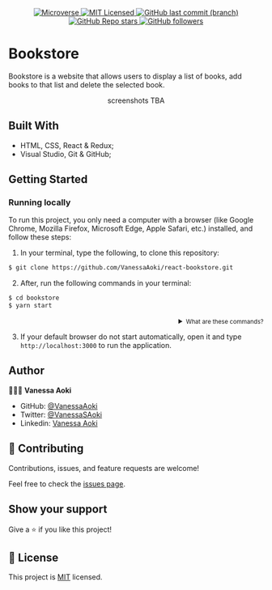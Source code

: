 <p align="center">
  <a href="https://www.microverse.org/">
    <img alt="Microverse" src="https://img.shields.io/badge/-Microverse-blueviolet?style=flat-square">
  </a>
  <a href="https://github.com/VanessaAoki/react-bookstore/blob/main/LICENSE">
    <img alt="MIT Licensed" src="https://img.shields.io/github/license/VanessaAoki/react-bookstore?style=flat-square">
  </a>
  <a href="https://github.com/VanessaAoki/react-bookstore">
    <img alt="GitHub last commit (branch)" src="https://img.shields.io/github/last-commit/VanessaAoki/react-bookstore/main?color=blue&style=flat-square">
  </a>
  <a href="https://github.com/VanessaAoki/react-bookstore">
    <img alt="GitHub Repo stars" src="https://img.shields.io/github/stars/VanessaAoki/react-bookstore?color=pink&label=%E2%98%85%20stars%20&style=flat-square">
  </a>
  <a href="https://github.com/VanessaAoki">
    <img alt="GitHub followers" src="https://img.shields.io/github/followers/VanessaAoki?color=yellow&logo=github&style=flat-square">
  </a>
</p>

# Bookstore
Bookstore is a website that allows users to display a list of books, add books to that list and delete the selected book.

<p align="center">
  <!-- <img src="./docs/screenshot.png" alt="screenshot" width="800"> -->
  screenshots TBA
</p>

## Built With

- HTML, CSS, React & Redux;
- Visual Studio, Git & GitHub;

## Getting Started

### Running locally
To run this project, you only need a computer with a browser (like Google Chrome, Mozilla Firefox, Microsoft Edge, Apple Safari, etc.) installed, and follow these steps:

1. In your terminal, type the following, to clone this repository:

```sh
$ git clone https://github.com/VanessaAoki/react-bookstore.git
```

2. After, run the following commands in your terminal:

```sh
$ cd bookstore
$ yarn start
```
<details align="right">
<summary><small>What are these commands?</summary>
- the `$ cd` command is used to move to different folders. <br>
- while `$ yarn start` runs the app in the development mode.</small>
</details>

3. If your default browser do not start automatically, open it and type `http://localhost:3000` to run the application.

## Author

👩🏼‍💻 **Vanessa Aoki**

- GitHub: [@VanessaAoki](https://github.com/VanessaAoki)
- Twitter: [@VanessaSAoki](https://twitter.com/VanessaSAoki)
- Linkedin: [Vanessa Aoki](https://www.linkedin.com/in/vanessasaoki/)

## 🤝 Contributing

Contributions, issues, and feature requests are welcome!

Feel free to check the [issues page](https://github.com/VanessaAoki/react-bookstore/issues).

## Show your support

Give a ⭐️ if you like this project!

## 📝 License

This project is [MIT](./LICENSE) licensed.
